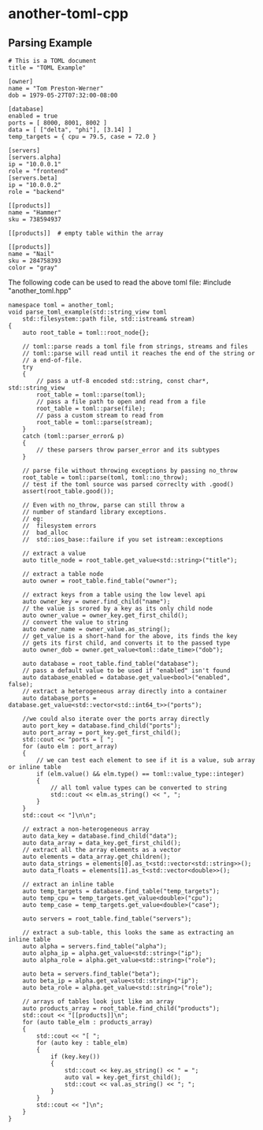 # another-toml-cpp
 
## Parsing Example

	# This is a TOML document
	title = "TOML Example"

	[owner]
	name = "Tom Preston-Werner"
	dob = 1979-05-27T07:32:00-08:00

	[database]
	enabled = true
	ports = [ 8000, 8001, 8002 ]
	data = [ ["delta", "phi"], [3.14] ]
	temp_targets = { cpu = 79.5, case = 72.0 }

	[servers]
	[servers.alpha]
	ip = "10.0.0.1"
	role = "frontend"
	[servers.beta]
	ip = "10.0.0.2"
	role = "backend"

	[[products]]
	name = "Hammer"
	sku = 738594937

	[[products]]  # empty table within the array

	[[products]]
	name = "Nail"
	sku = 284758393
	color = "gray"

The following code can be used to read the above toml file:
	#include "another_toml.hpp"

	namespace toml = another_toml;
	void parse_toml_example(std::string_view toml
		std::filesystem::path file, std::istream& stream)
	{
		auto root_table = toml::root_node{};

		// toml::parse reads a toml file from strings, streams and files
		// toml::parse will read until it reaches the end of the string or
		// a end-of-file.
		try
		{
			// pass a utf-8 encoded std::string, const char*, std::string_view
			root_table = toml::parse(toml);
			// pass a file path to open and read from a file
			root_table = toml::parse(file);
			// pass a custom stream to read from
			root_table = toml::parse(stream);
		}
		catch (toml::parser_error& p)
		{
			// these parsers throw parser_error and its subtypes
		}

		// parse file without throwing exceptions by passing no_throw
		root_table = toml::parse(toml, toml::no_throw);
		// test if the toml source was parsed correclty with .good()
		assert(root_table.good());

		// Even with no_throw, parse can still throw a
		// number of standard library exceptions.
		// eg:
		//	filesystem errors
		//	bad_alloc
		//	std::ios_base::failure if you set istream::exceptions

		// extract a value
		auto title_node = root_table.get_value<std::string>("title");

		// extract a table node
		auto owner = root_table.find_table("owner");

		// extract keys from a table using the low level api
		auto owner_key = owner.find_child("name");
		// the value is srored by a key as its only child node
		auto owner_value = owner_key.get_first_child();
		// convert the value to string
		auto owner_name = owner_value.as_string();
		// get_value is a short-hand for the above, its finds the key
		// gets its first child, and converts it to the passed type
		auto owner_dob = owner.get_value<toml::date_time>("dob");

		auto database = root_table.find_table("database");
		// pass a default value to be used if "enabled" isn't found
		auto database_enabled = database.get_value<bool>("enabled", false);
		// extract a heterogeneous array directly into a container
		auto database_ports = database.get_value<std::vector<std::int64_t>>("ports");
	
		//we could also iterate over the ports array directly
		auto port_key = database.find_child("ports");
		auto port_array = port_key.get_first_child();
		std::cout << "ports = [ ";
		for (auto elm : port_array)
		{
			// we can test each element to see if it is a value, sub array or inline table
			if (elm.value() && elm.type() == toml::value_type::integer)
			{
				// all toml value types can be converted to string
				std::cout << elm.as_string() << ", ";
			}
		}
		std::cout << "]\n\n";

		// extract a non-heterogeneous array
		auto data_key = database.find_child("data");
		auto data_array = data_key.get_first_child();
		// extract all the array elements as a vector
		auto elements = data_array.get_children();
		auto data_strings = elements[0].as_t<std::vector<std::string>>();
		auto data_floats = elements[1].as_t<std::vector<double>>();

		// extract an inline table
		auto temp_targets = database.find_table("temp_targets");
		auto temp_cpu = temp_targets.get_value<double>("cpu");
		auto temp_case = temp_targets.get_value<double>("case");

		auto servers = root_table.find_table("servers");

		// extract a sub-table, this looks the same as extracting an inline table
		auto alpha = servers.find_table("alpha");
		auto alpha_ip = alpha.get_value<std::string>("ip");
		auto alpha_role = alpha.get_value<std::string>("role");

		auto beta = servers.find_table("beta");
		auto beta_ip = alpha.get_value<std::string>("ip");
		auto beta_role = alpha.get_value<std::string>("role");

		// arrays of tables look just like an array
		auto products_array = root_table.find_child("products");
		std::cout << "[[products]]\n";
		for (auto table_elm : products_array)
		{
			std::cout << "[ ";
			for (auto key : table_elm)
			{
				if (key.key())
				{
					std::cout << key.as_string() << " = ";
					auto val = key.get_first_child();
					std::cout << val.as_string() << "; ";
				}
			}
			std::cout << "]\n";
		}
	}
